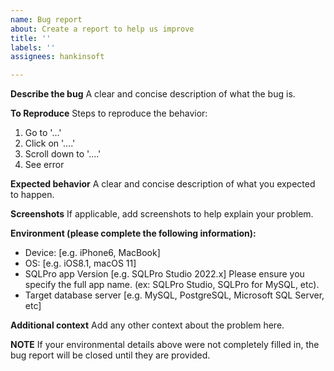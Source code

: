 ```yaml
---
name: Bug report
about: Create a report to help us improve
title: ''
labels: ''
assignees: hankinsoft

---
```


**Describe the bug**
A clear and concise description of what the bug is.

**To Reproduce**
Steps to reproduce the behavior:
1. Go to '...'
2. Click on '....'
3. Scroll down to '....'
4. See error

**Expected behavior**
A clear and concise description of what you expected to happen.

**Screenshots**
If applicable, add screenshots to help explain your problem.

**Environment (please complete the following information):**
 - Device: [e.g. iPhone6, MacBook]
 - OS: [e.g. iOS8.1, macOS 11]
 - SQLPro app Version [e.g. SQLPro Studio 2022.x] Please ensure you specify the full app name. (ex: SQLPro Studio, SQLPro for MySQL, etc).
- Target database server [e.g. MySQL, PostgreSQL, Microsoft SQL Server, etc]

**Additional context**
Add any other context about the problem here.

**NOTE**
If your environmental details above were not completely filled in, the bug report will be closed until they are provided.
